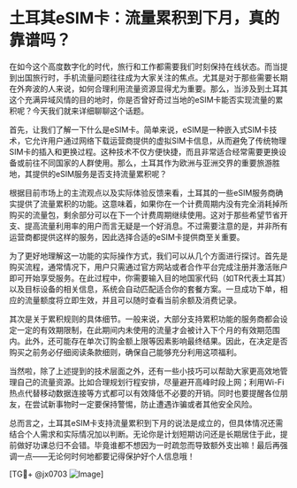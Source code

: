 # 土耳其eSIM卡：流量累积到下月，真的靠谱吗？

在如今这个高度数字化的时代，旅行和工作都需要我们时刻保持在线状态。而当提到出国旅行时，手机流量问题往往成为大家关注的焦点。尤其是对于那些需要长期在外奔波的人来说，如何合理利用流量资源显得尤为重要。那么，当涉及到土耳其这个充满异域风情的目的地时，你是否曾好奇过当地的eSIM卡能否实现流量的累积呢？今天我们就来详细聊聊这个话题。

首先，让我们了解一下什么是eSIM卡。简单来说，eSIM是一种嵌入式SIM卡技术，它允许用户通过网络下载运营商提供的虚拟SIM卡信息，从而避免了传统物理SIM卡的插入和更换过程。这种技术不仅方便快捷，而且非常适合经常需要更换设备或前往不同国家的人群使用。那么，土耳其作为欧洲与亚洲交界的重要旅游胜地，其提供的eSIM服务是否支持流量累积呢？

根据目前市场上的主流观点以及实际体验反馈来看，土耳其的一些eSIM服务商确实提供了流量累积的功能。这意味着，如果你在一个计费周期内没有完全消耗掉所购买的流量包，剩余部分可以在下一个计费周期继续使用。这对于那些希望节省开支、提高流量利用率的用户而言无疑是一个好消息。不过需要注意的是，并非所有运营商都提供这样的服务，因此选择合适的eSIM卡提供商至关重要。

为了更好地理解这一功能的实际操作方式，我们可以从几个方面进行探讨。首先是购买流程，通常情况下，用户只需通过官方网站或者合作平台完成注册并激活账户即可开始享受服务。在此过程中，你需要输入目的地国家代码（如TR代表土耳其）以及目标设备的相关信息，系统会自动匹配适合你的套餐方案。一旦成功下单，相应的流量额度将立即生效，并且可以随时查看当前余额及消费记录。

其次是关于累积规则的具体细节。一般来说，大部分支持累积功能的服务商都会设定一定的有效期限制，在此期间内未使用的流量才会被计入下个月的有效期范围内。此外，还可能存在单次订购金额上限等因素影响最终结果。因此，在决定是否购买之前务必仔细阅读条款细则，确保自己能够充分利用这项福利。

当然啦，除了上述提到的技术层面之外，还有一些小技巧可以帮助大家更高效地管理自己的流量资源。比如合理规划行程安排，尽量避开高峰时段上网；利用Wi-Fi热点代替移动数据连接等方式都可以有效降低不必要的开销。同时也要提醒各位朋友，在尝试新事物时一定要保持警惕，防止遭遇诈骗或者其他安全风险。

总而言之，土耳其eSIM卡支持流量累积到下月的说法是成立的，但具体情况还需结合个人需求和实际情况加以判断。无论你是计划短期访问还是长期居住于此，提前做好功课总归不会错。毕竟谁都不想因为一时疏忽而导致额外支出嘛！最后再强调一点——无论何时何地都要记得保护好个人信息哦！

[TG💪+ @jx0703 ![Image](https://github.com/user-attachments/assets/dbca1d08-cadb-493c-b0ec-ad6f7a83f270)]